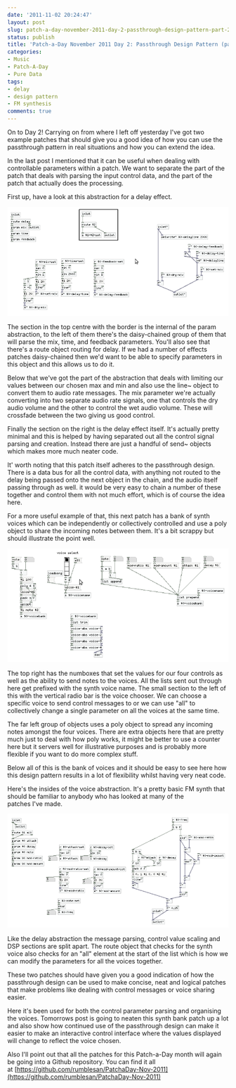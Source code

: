 ```yaml
---
date: '2011-11-02 20:24:47'
layout: post
slug: patch-a-day-november-2011-day-2-passthrough-design-pattern-part-2
status: publish
title: 'Patch-a-Day November 2011 Day 2: Passthrough Design Pattern (part 2)'
categories:
- Music
- Patch-A-Day
- Pure Data
tags:
- delay
- design pattern
- FM synthesis
comments: true
---
```


On to Day 2! Carrying on from where I left off yesterday I've got two example patches that should give you a good idea of how you can use the passthrough pattern in real situations and how you can extend the idea.

In the last post I mentioned that it can be useful when dealing with controllable parameters within a patch. We want to separate the part of the patch that deals with parsing the input control data, and the part of the patch that actually does the processing.

First up, have a look at this abstraction for a delay effect.

![Passthrough delay effect example](/a/2011-11-02-patch-a-day-november-2011-day-2-passthrough-design-pattern-part-2/passthrough-delay-example.png)

The section in the top centre with the border is the internal of the param abstraction, to the left of them there's the daisy-chained group of them that will parse the mix, time, and feedback parameters. You'll also see that there's a route object routing for delay. If we had a number of effects patches daisy-chained then we'd want to be able to specify parameters in this object and this allows us to do it.

Below that we've got the part of the abstraction that deals with limiting our values between our chosen max and min and also use the line~ object to convert them to audio rate messages. The mix parameter we're actually converting into two separate audio rate signals, one that controls the dry audio volume and the other to control the wet audio volume. These will crossfade between the two giving us good control.

Finally the section on the right is the delay effect itself. It's actually pretty minimal and this is helped by having separated out all the control signal parsing and creation. Instead there are just a handful of send~ objects which makes more much neater code.

It' worth noting that this patch itself adheres to the passthrough design. There is a data bus for all the control data, with anything not routed to the delay being passed onto the next object in the chain, and the audio itself passing through as well. it would be very easy to chain a number of these together and control them with not much effort, which is of course the idea here.

For a more useful example of that, this next patch has a bank of synth voices which can be independently or collectively controlled and use a poly object to share the incoming notes between them. It's a bit scrappy but should illustrate the point well.

![Passthrough synth bank example](/a/2011-11-02-patch-a-day-november-2011-day-2-passthrough-design-pattern-part-2/passthrough-synth-bank.png)

The top right has the numboxes that set the values for our four controls as well as the ability to send notes to the voices. All the lists sent out through here get prefixed with the synth voice name. The small section to the left of this with the vertical radio bar is the voice chooser. We can choose a specific voice to send control messages to or we can use "all" to collectively change a single parameter on all the voices at the same time.

The far left group of objects uses a poly object to spread any incoming notes amongst the four voices. There are extra objects here that are pretty much just to deal with how poly works, it might be better to use a counter here but it servers well for illustrative purposes and is probably more flexible if you want to do more complex stuff.

Below all of this is the bank of voices and it should be easy to see here how this design pattern results in a lot of flexibility whilst having very neat code.

Here's the insides of the voice abstraction. It's a pretty basic FM synth that should be familiar to anybody who has looked at many of the patches I've made.

![Synth bank voice abstraction](/a/2011-11-02-patch-a-day-november-2011-day-2-passthrough-design-pattern-part-2/passthrough-synth-bank-voice.png)

Like the delay abstraction the message parsing, control value scaling and DSP sections are split apart. The route object that checks for the synth voice also checks for an "all" element at the start of the list which is how we can modify the parameters for all the voices together.

These two patches should have given you a good indication of how the passthrough design can be used to make concise, neat and logical patches that make problems like dealing with control messages or voice sharing easier.

Here it's been used for both the control parameter parsing and organising the voices. Tomorrows post is going to neaten this synth bank patch up a lot and also show how continued use of the passthrough design can make it easier to make an interactive control interface where the values displayed will change to reflect the voice chosen.



Also I'll point out that all the patches for this Patch-a-Day month will again be going into a Github repository. You can find it all at [https://github.com/rumblesan/PatchaDay-Nov-2011](https://github.com/rumblesan/PatchaDay-Nov-2011)


